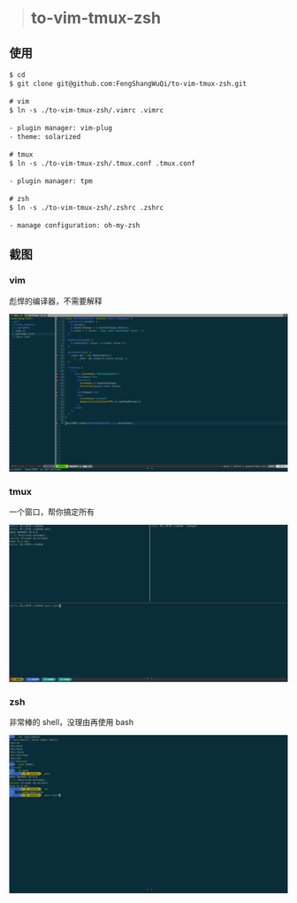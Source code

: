 > # to-vim-tmux-zsh

## 使用

```
$ cd
$ git clone git@github.com:FengShangWuQi/to-vim-tmux-zsh.git

# vim
$ ln -s ./to-vim-tmux-zsh/.vimrc .vimrc

- plugin manager: vim-plug
- theme: solarized

# tmux
$ ln -s ./to-vim-tmux-zsh/.tmux.conf .tmux.conf

- plugin manager: tpm

# zsh
$ ln -s ./to-vim-tmux-zsh/.zshrc .zshrc

- manage configuration: oh-my-zsh
```

## 截图

### vim

彪悍的编译器，不需要解释

![vim](./images/vim.png)

### tmux

一个窗口，帮你搞定所有

![tmux](./images/tmux.png)

### zsh

非常棒的 shell，没理由再使用 bash

![zsh](./images/zsh.png)
